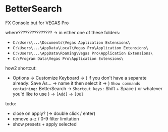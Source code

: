 # BetterSearch
FX Console but for VEGAS Pro

where??????????????? -> in either one of these folders:
- `C:\Users\...\Documents\Vegas Application Extensions\`
- `C:\Users\...\AppData\Local\Vegas Pro\Application Extensions\`
- `C:\Users\...\AppData\Roaming\Vegas Pro\Application Extensions\`
- `C:\Program Data\Vegas Pro\Application Extensions\`

how2 shortcut:
- Options -> Customize Keyboard -> ( if you don't have a separate already: Save As... -> name it then select it -> )
`Show commands containing:` BetterSearch ->
`Shortcut keys:` Shift + Space ( or whatever you'd like to use ) -> `[Add]` -> `[OK]`

todo:
- close on apply? (-> double click / enter)
- remove a-z / 0-9 filter limitation
- show presets + apply selected
